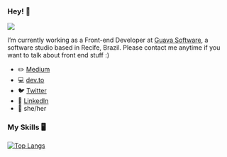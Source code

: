 ### Hey! :purple_heart:

![](https://komarev.com/ghpvc/?username=pcosv&color=blueviolet)

I’m currently working as a Front-end Developer at [Guava Software](https://guava.software/), a software studio based in Recife, Brazil. Please contact me anytime if you want to talk about front end stuff :)

- :pencil2: [Medium](https://medium.com/@paula_vaz)
- :computer: [dev.to](https://dev.to/pcosvaz)
- :bird: [Twitter](https://twitter.com/pcosv)
- :incoming_envelope: [LinkedIn](https://www.linkedin.com/in/paula-vaz/)
- :woman: she/her

### My Skills :desktop_computer:

[![Top Langs](https://github-readme-stats.vercel.app/api/top-langs/?username=pcosv&layout=compact&theme=midnight-purple)](https://github.com/anuraghazra/github-readme-stats)
